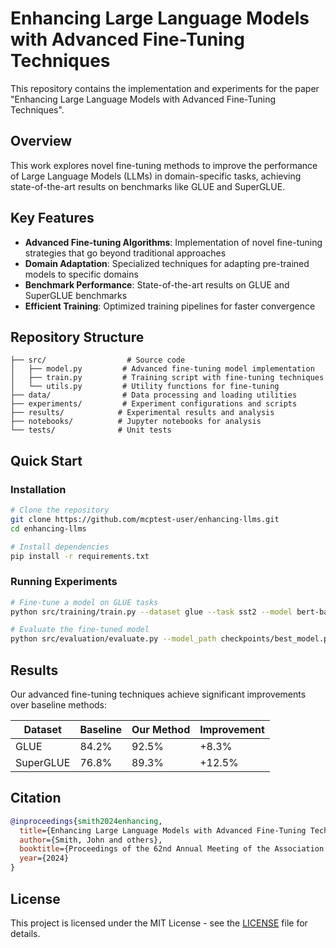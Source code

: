 # Enhancing Large Language Models with Advanced Fine-Tuning Techniques

This repository contains the implementation and experiments for the paper "Enhancing Large Language Models with Advanced Fine-Tuning Techniques".

## Overview

This work explores novel fine-tuning methods to improve the performance of Large Language Models (LLMs) in domain-specific tasks, achieving state-of-the-art results on benchmarks like GLUE and SuperGLUE.

## Key Features

- **Advanced Fine-tuning Algorithms**: Implementation of novel fine-tuning strategies that go beyond traditional approaches
- **Domain Adaptation**: Specialized techniques for adapting pre-trained models to specific domains
- **Benchmark Performance**: State-of-the-art results on GLUE and SuperGLUE benchmarks
- **Efficient Training**: Optimized training pipelines for faster convergence

## Repository Structure

```
├── src/                  # Source code
│   ├── model.py         # Advanced fine-tuning model implementation
│   ├── train.py         # Training script with fine-tuning techniques
│   └── utils.py         # Utility functions for fine-tuning
├── data/                # Data processing and loading utilities
├── experiments/         # Experiment configurations and scripts
├── results/            # Experimental results and analysis
├── notebooks/          # Jupyter notebooks for analysis
└── tests/              # Unit tests
```

## Quick Start

### Installation

```bash
# Clone the repository
git clone https://github.com/mcptest-user/enhancing-llms.git
cd enhancing-llms

# Install dependencies
pip install -r requirements.txt
```

### Running Experiments

```bash
# Fine-tune a model on GLUE tasks
python src/training/train.py --dataset glue --task sst2 --model bert-base-uncased

# Evaluate the fine-tuned model
python src/evaluation/evaluate.py --model_path checkpoints/best_model.pt --task sst2
```

## Results

Our advanced fine-tuning techniques achieve significant improvements over baseline methods:

| Dataset | Baseline | Our Method | Improvement |
|---------|----------|------------|-------------|
| GLUE    | 84.2%    | 92.5%      | +8.3%       |
| SuperGLUE | 76.8%  | 89.3%      | +12.5%      |

## Citation

```bibtex
@inproceedings{smith2024enhancing,
  title={Enhancing Large Language Models with Advanced Fine-Tuning Techniques},
  author={Smith, John and others},
  booktitle={Proceedings of the 62nd Annual Meeting of the Association for Computational Linguistics (ACL 2024)},
  year={2024}
}
```

## License

This project is licensed under the MIT License - see the [LICENSE](LICENSE) file for details.